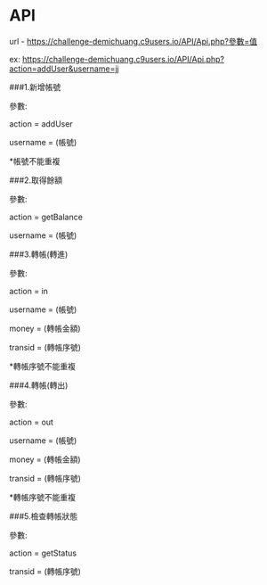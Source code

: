 # API
url - https://challenge-demichuang.c9users.io/API/Api.php?參數=值

ex: https://challenge-demichuang.c9users.io/API/Api.php?action=addUser&username=jj


###1.新增帳號

參數:

action = addUser

username = (帳號)

*帳號不能重複

###2.取得餘額

參數:

action = getBalance

username = (帳號)

###3.轉帳(轉進)

參數:

action = in

username = (帳號)

money = (轉帳金額)

transid = (轉帳序號)

*轉帳序號不能重複

###4.轉帳(轉出)

參數:

action = out

username = (帳號)

money = (轉帳金額)

transid = (轉帳序號)

*轉帳序號不能重複

###5.檢查轉帳狀態

參數:

action = getStatus

transid = (轉帳序號)